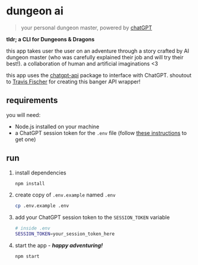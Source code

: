# dungeon ai

> your personal dungeon master, powered by [chatGPT](https://chat.openai.com)

**tldr; a CLI for Dungeons & Dragons**

this app takes user the user on an adventure through a story crafted by AI dungeon master (who was carefully explained their job and will try their best!). a collaboration of human and artificial imaginations <3

this app uses the [chatgpt-api](https://github.com/transitive-bullshit/chatgpt-api) package to interface with ChatGPT. shoutout to [Travis Fischer](https://github.com/transitive-bullshit) for creating this banger API wrapper!

## requirements

you will need:

- Node.js installed on your machine
- a ChatGPT session token for the `.env` file (follow [these instructions](https://github.com/transitive-bullshit/chatgpt-api#how-it-works) to get one)

## run

1. install dependencies

   ```bash
   npm install
   ```

1. create copy of `.env.example` named `.env`

   ```bash
   cp .env.example .env
   ```

1. add your ChatGPT session token to the `SESSION_TOKEN` variable

   ```bash
   # inside .env
   SESSION_TOKEN=your_session_token_here
   ```

1. start the app - **_happy adventuring!_**

   ```bash
   npm start
   ```
